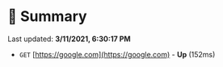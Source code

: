 # 📖 Summary
Last updated: **3/11/2021, 6:30:17 PM**

- `GET` [https://google.com](https://google.com) - **Up** (152ms)
